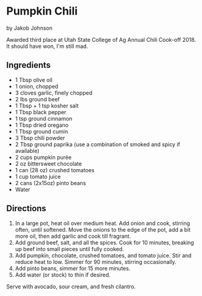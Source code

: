 # Pumpkin Chili
by Jakob Johnson

Awarded third place at Utah State College of Ag Annual Chili Cook-off 2018. It should have won, I'm still mad.

## Ingredients
* 1 Tbsp olive oil
* 1 onion, chopped
* 3 cloves garlic, finely chopped
* 2 lbs ground beef
* 1 Tbsp + 1 tsp kosher salt
* 1 Tbsp black pepper
* 1 tsp ground cinnamon
* 1 Tbsp dried oregano
* 1 Tbsp ground cumin
* 3 Tbsp chili powder
* 2 Tbsp ground paprika (use a combination of smoked and spicy if available) 
* 2 cups pumpkin purée
* 2 oz bittersweet chocolate
* 1 can (28 oz) crushed tomatoes
* 1 cup tomato juice
* 2 cans (2x15oz) pinto beans
* Water 

## Directions
1. In a large pot, heat oil over medium heat. Add onion and cook, stirring often, until softened. Move the onions to the edge of the pot, add a bit more oil, then add garlic and cook till fragrant.
2. Add ground beef, salt, and all the spices. Cook for 10 minutes, breaking up beef into small pieces until fully cooked. 
3. Add pumpkin, chocolate, crushed tomatoes, and tomato juice. Stir and reduce heat to low. Simmer for 90 minutes, stirring occasionally. 
4. Add pinto beans, simmer for 15 more minutes. 
5. Add water (or stock) to thin if desired. 

Serve with avocado, sour cream, and fresh cilantro.